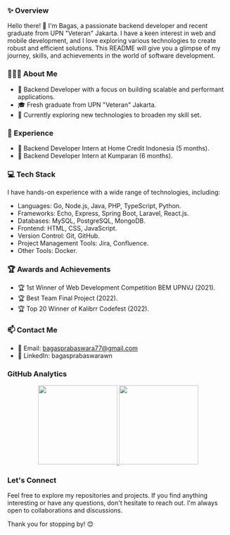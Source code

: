<!--
**bagasss3/bagasss3** is a ✨ _special_ ✨ repository because its `README.md` (this file) appears on your GitHub profile.

Here are some ideas to get you started:

- 🔭 I’m currently working on ...
- 🌱 I’m currently learning ...
- 👯 I’m looking to collaborate on ...
- 🤔 I’m looking for help with ...
- 💬 Ask me about ...
- 📫 How to reach me: ...
- 😄 Pronouns: ...
- ⚡ Fun fact: ...
-->
### ✨ Overview
Hello there! 👋 I'm Bagas, a passionate backend developer and recent graduate from UPN "Veteran" Jakarta. I have a keen interest in web and mobile development, and I love exploring various technologies to create robust and efficient solutions. This README will give you a glimpse of my journey, skills, and achievements in the world of software development.

### 👨🏻‍💻 About Me
- 🔭 Backend Developer with a focus on building scalable and performant applications.
- 🎓 Fresh graduate from UPN "Veteran" Jakarta.
- 🌱 Currently exploring new technologies to broaden my skill set.


### 💼 Experience
- 💼 Backend Developer Intern at Home Credit Indonesia (5 months).
- 💼 Backend Developer Intern at Kumparan (6 months).

### 💻 Tech Stack
I have hands-on experience with a wide range of technologies, including:
- Languages: Go, Node.js, Java, PHP, TypeScript, Python.
- Frameworks: Echo, Express, Spring Boot, Laravel, React.js.
- Databases: MySQL, PostgreSQL, MongoDB.
- Frontend: HTML, CSS, JavaScript.
- Version Control: Git, GitHub.
- Project Management Tools: Jira, Confluence.
- Other Tools: Docker.

### 🏆 Awards and Achievements
- 🏆 1st Winner of Web Development Competition BEM UPNVJ (2021).
- 🏆 Best Team Final Project (2022).
- 🏆 Top 20 Winner of Kalibrr Codefest (2022).

### 📫 Contact Me
- 📧 Email: bagasprabaswara77@gmail.com
- 💼 LinkedIn: bagasprabaswarawn

### GitHub Analytics
<p align="center">
<a href="https://github.com/bagasss3">
  <img height="180em" src="https://github-readme-stats-eight-theta.vercel.app/api?username=bagasss3&show_icons=true&theme=algolia&include_all_commits=true&count_private=true"/>
  <img height="180em" src="https://github-readme-stats-eight-theta.vercel.app/api/top-langs/?username=bagasss3&layout=compact&langs_count=8&theme=algolia"/>
</a>
</p>

### Let's Connect
Feel free to explore my repositories and projects. If you find anything interesting or have any questions, don't hesitate to reach out. I'm always open to collaborations and discussions.

Thank you for stopping by! 😊
